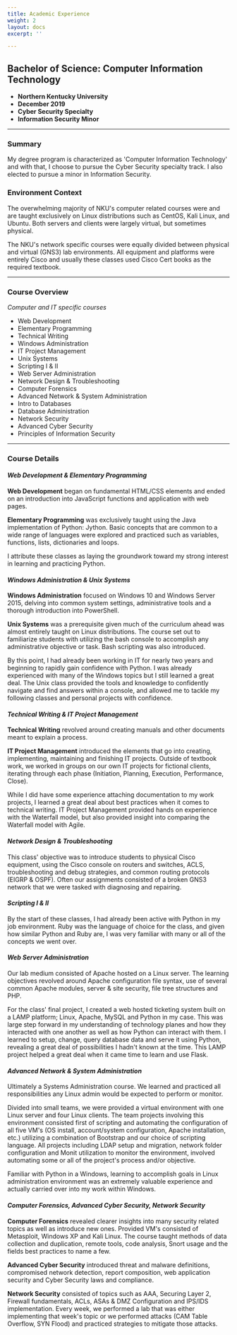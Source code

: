 ```yaml
---
title: Academic Experience
weight: 2
layout: docs
excerpt: ''

---
```

## **Bachelor of Science: Computer Information Technology**

* **Northern Kentucky University**
* **December 2019**
* **Cyber Security Specialty**
* **Information Security Minor**

<hr>

### **Summary**

My degree program is characterized as 'Computer Information Technology' and with that, I choose to pursue the Cyber Security specialty track. I also elected to pursue a minor in Information Security.

### **Environment Context**

The overwhelming majority of NKU's computer related courses were and are taught exclusively on Linux distributions such as CentOS, Kali Linux, and Ubuntu. Both servers and clients were largely virtual, but sometimes physical.

The NKU's network specific courses were equally divided between physical and virtual (GNS3) lab environments. All equipment and platforms were entirely Cisco and usually these classes used Cisco Cert books as the required textbook.

<hr>

### **Course Overview**

_Computer and IT specific courses_

* Web Development
* Elementary Programming
* Technical Writing
* Windows Administration
* IT Project Management
* Unix Systems
* Scripting I & II
* Web Server Administration
* Network Design & Troubleshooting
* Computer Forensics
* Advanced Network & System Administration
* Intro to Databases
* Database Administration
* Network Security
* Advanced Cyber Security
* Principles of Information Security

<hr>

### **Course Details**

#### _Web Development & Elementary Programming_

**Web Development** began on fundamental HTML/CSS elements and ended on an introduction into JavaScript functions and application with web pages.

**Elementary Programming** was exclusively taught using the Java implementation of Python: Jython. Basic concepts that are common to a wide range of languages were explored and practiced such as variables, functions, lists, dictionaries and loops.

I attribute these classes as laying the groundwork toward my strong interest in learning and practicing Python.

#### _Windows Administration & Unix Systems_

**Windows Administration** focused on Windows 10 and Windows Server 2015, delving into common system settings, administrative tools and a thorough introduction into PowerShell.

**Unix Systems** was a prerequisite given much of the curriculum ahead was almost entirely taught on Linux distributions. The course set out to familiarize students with utilizing the bash console to accomplish any administrative objective or task. Bash scripting was also introduced. 

By this point, I had already been working in IT for nearly two years and beginning to rapidly gain confidence with Python. I was already experienced with many of the Windows topics but I still learned a great deal. The Unix class provided the tools and knowledge to confidently navigate and find answers within a console, and allowed me to tackle my following classes and personal projects with confidence.

#### _Technical Writing & IT Project Management_

**Technical Writing** revolved around creating manuals and other documents meant to explain a process. 

**IT Project Management** introduced the elements that go into creating, implementing, maintaining and finishing IT projects. Outside of textbook work, we worked in groups on our own IT projects for fictional clients, iterating through each phase (Initiation, Planning, Execution, Performance, Close).

While I did have some experience attaching documentation to my work projects, I learned a great deal about best practices when it comes to technical writing. IT Project Management provided hands on experience with the Waterfall model, but also provided insight into comparing the Waterfall model with Agile.

#### _Network Design & Troubleshooting_

This class' objective was to introduce students to physical Cisco equipment, using the Cisco console on routers and switches, ACLS, troubleshooting and debug strategies, and common routing protocols (EIGRP & OSPF). Often our assignments consisted of a broken GNS3 network that we were tasked with diagnosing and repairing.

#### _Scripting I & II_

By the start of these classes, I had already been active with Python in my job environment. Ruby was the language of choice for the class, and given how similar Python and Ruby are, I was very familiar with many or all of the concepts we went over. 

#### _Web Server Administration_

Our lab medium consisted of Apache hosted on a Linux server. The learning objectives revolved around Apache configuration file syntax, use of several common Apache modules, server & site security, file tree structures and PHP.

For the class' final project, I created a web hosted ticketing system built on a LAMP platform; Linux, Apache, MySQL and Python in my case. This was large step forward in my understanding of technology planes and how they interacted with one another as well as how Python can interact with them. I learned to setup, change, query database data and serve it using Python, revealing a great deal of possibilities I hadn't known at the time. This LAMP project helped a great deal when it came time to learn and use Flask. 

#### _Advanced Network & System Administration_

Ultimately a Systems Administration course. We learned and practiced all responsibilities any Linux admin would be expected to perform or monitor. 

Divided into small teams, we were provided a virtual environment with one Linux server and four Linux clients. The team projects involving this environment consisted first of scripting and automating the configuration of all five VM's (OS install, account/system configuration, Apache installation, etc.) utilizing a combination of Bootstrap and our choice of scripting language. All projects including LDAP setup and migration, network folder configuration and Monit utilization to monitor the environment, involved automating some or all of the project's process and/or objective.

Familiar with Python in a Windows, learning to accomplish goals in Linux administration environment was an extremely valuable experience and actually carried over into my work within Windows.

#### _Computer Forensics, Advanced Cyber Security, Network Security_

**Computer Forensics** revealed clearer insights into many security related topics as well as introduce new ones. Provided VM's consisted of Metasploit, Windows XP and Kali Linux. The course taught methods of data collection and duplication, remote tools, code analysis, Snort usage and the fields best practices to name a few.

**Advanced Cyber Security** introduced threat and malware definitions, compromised network detection, report composition, web application security and Cyber Security laws and compliance.

**Network Security** consisted of topics such as AAA, Securing Layer 2, Firewall fundamentals, ACLs, ASAs & DMZ Configuration and IPS/IDS implementation. Every week, we performed a lab that was either implementing that week's topic or we performed attacks (CAM Table Overflow, SYN Flood) and practiced strategies to mitigate those attacks.